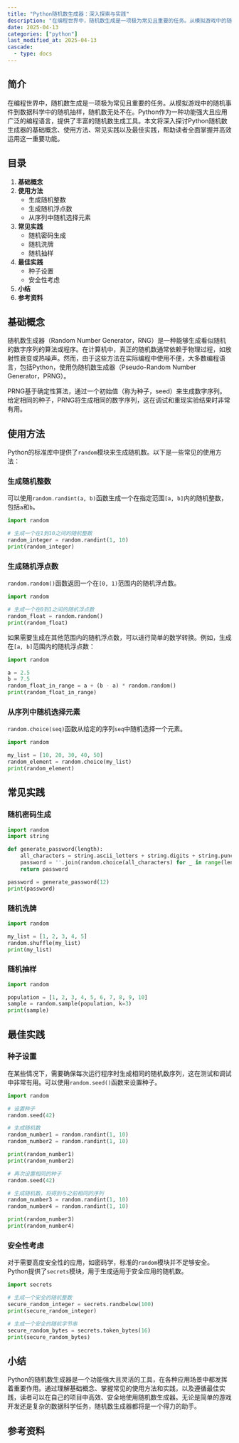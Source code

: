 ```yaml
---
title: "Python随机数生成器：深入探索与实践"
description: "在编程世界中，随机数生成是一项极为常见且重要的任务。从模拟游戏中的随机事件到数据科学中的随机抽样，随机数无处不在。Python作为一种功能强大且应用广泛的编程语言，提供了丰富的随机数生成工具。本文将深入探讨Python随机数生成器的基础概念、使用方法、常见实践以及最佳实践，帮助读者全面掌握并高效运用这一重要功能。"
date: 2025-04-13
categories: ["python"]
last_modified_at: 2025-04-13
cascade:
  - type: docs
---
```



## 简介
在编程世界中，随机数生成是一项极为常见且重要的任务。从模拟游戏中的随机事件到数据科学中的随机抽样，随机数无处不在。Python作为一种功能强大且应用广泛的编程语言，提供了丰富的随机数生成工具。本文将深入探讨Python随机数生成器的基础概念、使用方法、常见实践以及最佳实践，帮助读者全面掌握并高效运用这一重要功能。

<!-- more -->
## 目录
1. **基础概念**
2. **使用方法**
    - 生成随机整数
    - 生成随机浮点数
    - 从序列中随机选择元素
3. **常见实践**
    - 随机密码生成
    - 随机洗牌
    - 随机抽样
4. **最佳实践**
    - 种子设置
    - 安全性考虑
5. **小结**
6. **参考资料**

## 基础概念
随机数生成器（Random Number Generator，RNG）是一种能够生成看似随机的数字序列的算法或程序。在计算机中，真正的随机数通常依赖于物理过程，如放射性衰变或热噪声。然而，由于这些方法在实际编程中使用不便，大多数编程语言，包括Python，使用伪随机数生成器（Pseudo-Random Number Generator，PRNG）。

PRNG基于确定性算法，通过一个初始值（称为种子，seed）来生成数字序列。给定相同的种子，PRNG将生成相同的数字序列，这在调试和重现实验结果时非常有用。

## 使用方法
Python的标准库中提供了`random`模块来生成随机数。以下是一些常见的使用方法：

### 生成随机整数
可以使用`random.randint(a, b)`函数生成一个在指定范围`[a, b]`内的随机整数，包括`a`和`b`。
```python
import random

# 生成一个在1到10之间的随机整数
random_integer = random.randint(1, 10)
print(random_integer)
```

### 生成随机浮点数
`random.random()`函数返回一个在`[0, 1)`范围内的随机浮点数。
```python
import random

# 生成一个在0到1之间的随机浮点数
random_float = random.random()
print(random_float)
```

如果需要生成在其他范围内的随机浮点数，可以进行简单的数学转换。例如，生成在`[a, b]`范围内的随机浮点数：
```python
import random

a = 2.5
b = 7.5
random_float_in_range = a + (b - a) * random.random()
print(random_float_in_range)
```

### 从序列中随机选择元素
`random.choice(seq)`函数从给定的序列`seq`中随机选择一个元素。
```python
import random

my_list = [10, 20, 30, 40, 50]
random_element = random.choice(my_list)
print(random_element)
```

## 常见实践
### 随机密码生成
```python
import random
import string

def generate_password(length):
    all_characters = string.ascii_letters + string.digits + string.punctuation
    password = ''.join(random.choice(all_characters) for _ in range(length))
    return password

password = generate_password(12)
print(password)
```

### 随机洗牌
```python
import random

my_list = [1, 2, 3, 4, 5]
random.shuffle(my_list)
print(my_list)
```

### 随机抽样
```python
import random

population = [1, 2, 3, 4, 5, 6, 7, 8, 9, 10]
sample = random.sample(population, k=3)
print(sample)
```

## 最佳实践
### 种子设置
在某些情况下，需要确保每次运行程序时生成相同的随机数序列，这在测试和调试中非常有用。可以使用`random.seed()`函数来设置种子。
```python
import random

# 设置种子
random.seed(42)

# 生成随机数
random_number1 = random.randint(1, 10)
random_number2 = random.randint(1, 10)

print(random_number1)
print(random_number2)

# 再次设置相同的种子
random.seed(42)

# 生成随机数，将得到与之前相同的序列
random_number3 = random.randint(1, 10)
random_number4 = random.randint(1, 10)

print(random_number3)
print(random_number4)
```

### 安全性考虑
对于需要高度安全性的应用，如密码学，标准的`random`模块并不足够安全。Python提供了`secrets`模块，用于生成适用于安全应用的随机数。
```python
import secrets

# 生成一个安全的随机整数
secure_random_integer = secrets.randbelow(100)
print(secure_random_integer)

# 生成一个安全的随机字节串
secure_random_bytes = secrets.token_bytes(16)
print(secure_random_bytes)
```

## 小结
Python的随机数生成器是一个功能强大且灵活的工具，在各种应用场景中都发挥着重要作用。通过理解基础概念、掌握常见的使用方法和实践，以及遵循最佳实践，读者可以在自己的项目中高效、安全地使用随机数生成器。无论是简单的游戏开发还是复杂的数据科学任务，随机数生成器都将是一个得力的助手。

## 参考资料